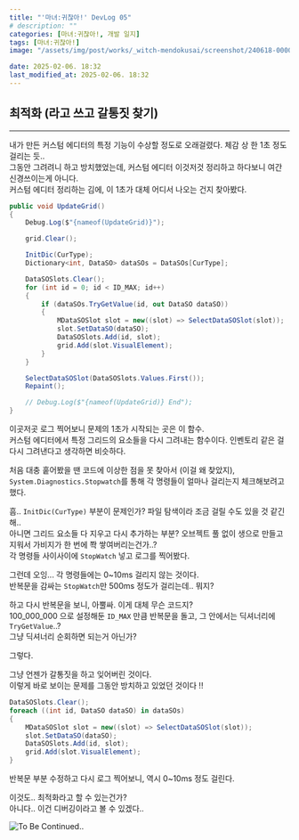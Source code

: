 ```yaml
---
title: "'마녀:귀찮아!' DevLog 05"
# description: ""
categories: [마녀:귀찮아!, 개발 일지]
tags: [마녀:귀찮아!]
image: "/assets/img/post/works/_witch-mendokusai/screenshot/240618-000000.png"

date: 2025-02-06. 18:32
last_modified_at: 2025-02-06. 18:32
---
```


## 최적화 (라고 쓰고 갈통짓 찾기)

---

내가 만든 커스텀 에디터의 특정 기능이 수상할 정도로 오래걸렸다. 체감 상 한 1초 정도 걸리는 듯..  
그동안 그려려니 하고 방치했었는데, 커스텀 에디터 이것저것 정리하고 하다보니 여간 신경쓰이는게 아니다.  
커스텀 에디터 정리하는 김에, 이 1초가 대체 어디서 나오는 건지 찾아봤다.  

```cs
public void UpdateGrid()
{
    Debug.Log($"{nameof(UpdateGrid)}");

    grid.Clear();

    InitDic(CurType);
    Dictionary<int, DataSO> dataSOs = DataSOs[CurType];

    DataSOSlots.Clear();
    for (int id = 0; id < ID_MAX; id++)
    {
        if (dataSOs.TryGetValue(id, out DataSO dataSO))
        {
            MDataSOSlot slot = new((slot) => SelectDataSOSlot(slot));
            slot.SetDataSO(dataSO);
            DataSOSlots.Add(id, slot);
            grid.Add(slot.VisualElement);
        }
    }

    SelectDataSOSlot(DataSOSlots.Values.First());
    Repaint();

    // Debug.Log($"{nameof(UpdateGrid)} End");
}
```

이곳저곳 로그 찍어보니 문제의 1초가 시작되는 곳은 이 함수.  
커스텀 에디터에서 특정 그리드의 요소들을 다시 그려내는 함수이다. 인벤토리 같은 걸 다시 그려낸다고 생각하면 비슷하다.  

처음 대충 훝어봤을 땐 코드에 이상한 점을 못 찾아서 (이걸 왜 찾았지),  
`System.Diagnostics.Stopwatch`를 통해 각 명령들이 얼마나 걸리는지 체크해보려고 했다.  

흠.. `InitDic(CurType)` 부분이 문제인가? 파일 탐색이라 조금 걸릴 수도 있을 것 같긴해..  
아니면 그리드 요소들 다 지우고 다시 추가하는 부분? 오브젝트 풀 없이 생으로 만들고 지워서 가비지가 한 번에 쫙 쌓여버리는건가..?  
각 명령들 사이사이에 `StopWatch` 넣고 로그를 찍어봤다.  

그런데 오잉... 각 명령들에는 0~10ms 걸리지 않는 것이다.  
반복문을 감싸는 `StopWatch`만 500ms 정도가 걸리는데.. 뭐지?  

하고 다시 반복문을 보니, 아뿔싸. 이게 대체 무슨 코드지?  
100_000_000 으로 설정해둔 `ID_MAX` 만큼 반복문을 돌고, 그 안에서는 딕셔너리에 `TryGetValue`..?  
그냥 딕셔너리 순회하면 되는거 아닌가?  

그렇다.  

그냥 언젠가 갈통짓을 하고 잊어버린 것이다.  
이렇게 바로 보이는 문제를 그동안 방치하고 있었던 것이다 !!  

```cs
DataSOSlots.Clear();
foreach ((int id, DataSO dataSO) in dataSOs)
{
    MDataSOSlot slot = new((slot) => SelectDataSOSlot(slot));
    slot.SetDataSO(dataSO);
    DataSOSlots.Add(id, slot);
    grid.Add(slot.VisualElement);
}
```

반복문 부분 수정하고 다시 로그 찍어보니, 역시 0~10ms 정도 걸린다.  

이것도.. 최적화라고 할 수 있는건가?  
아니다.. 이건 디버깅이라고 볼 수 있겠다..  

![To Be Continued..](/assets/img/post/stone/embed/ToBeContinued.png)  
